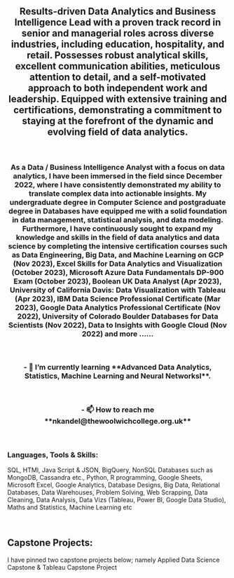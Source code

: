 <h2 align="center">Results-driven Data Analytics and Business Intelligence Lead with a proven track record in senior and managerial roles across diverse industries, including education, hospitality, and retail. Possesses robust analytical skills, excellent communication abilities, meticulous attention to detail, and a self-motivated approach to both independent work and leadership. Equipped with extensive training and certifications, demonstrating a commitment to staying at the forefront of the dynamic and evolving field of data analytics.</h2>
<br>
<h3 align="center">As a Data / Business Intelligence Analyst with a focus on data analytics, I have been immersed in the field since December 2022, where I have consistently demonstrated my ability to translate complex data into actionable insights. My undergraduate degree in Computer Science and postgraduate degree in Databases have equipped me with a solid foundation in data management, statistical analysis, and data modeling. Furthermore, I have continuously sought to expand my knowledge and skills in the field of data analytics and data science by completing the intensive certification courses such as Data Engineering, Big Data, and Machine Learning on GCP (Nov 2023), Excel Skills for Data Analytics and Visualization (October 2023), Microsoft Azure Data Fundamentals DP-900 Exam (October 2023), Boolean UK Data Analyst (Apr 2023), University of California Davis: Data Visualization with Tableau (Apr 2023), IBM Data Science Professional Certificate (Mar 2023), Google Data Analytics Professional Certificate (Nov 2022), University of Colorado Boulder Databases for Data Scientists (Nov 2022), Data to Insights with Google Cloud (Nov 2022) and more ......</h3>

<br>
<h3 align="center">- 🌱 I’m currently learning **Advanced Data Analytics, Statistics, Machine Learning and Neural Networksl**.</h3>
<br>
<h3 align="center">- 📫 How to reach me **nkandel@thewoolwichcollege.org.uk**</h3>

<br>

<h3 align="left">Languages, Tools & Skills:</h3>
<p > SQL, HTMl, Java Script & JSON, BigQuery, NonSQL Databases such as MongoDB, Cassandra etc., Python, R programming, Google Sheets, Microsoft Excel, Google Analytics, Database Designs, Big Data,  Relational Databases, Data Warehouses,  Problem Solving, Web Scrapping, Data Cleaning, Data Analysis, Data Vizs (Tableau, Power BI, Google Data Studio), Maths and Statistics, Machine Learning etc </p>
<br>
<h2 align="left">Capstone Projects:</h2>
<p > I have pinned two capstone projects below; namely Applied Data Science Capstone & Tableau Capstone Project </p>
